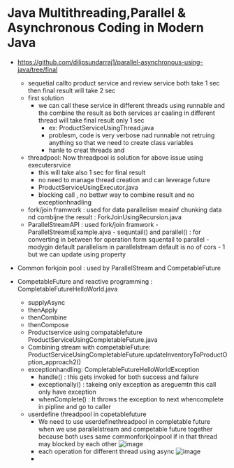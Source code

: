 # Java Multithreading,Parallel & Asynchronous Coding in Modern Java
- https://github.com/dilipsundarraj1/parallel-asynchronous-using-java/tree/final

  - sequetial callto product service and review service both take 1 sec then final result will take 2 sec
  - first solution
      - we can call these service in different threads using runnable and the combine the result as both services ar caaling in different thread will take final result only 1 sec
          - ex: ProductServiceUsingThread.java
          - problesm, code is very verbose nad runnable not retruing anything so that we need to create class variables
          - hanle to creat threads and 
  - threadpool:  Now threadpool is solution for above issue using executersrvice
     - this will take also 1 sec for final result
     - no need to manage thread creation and can leverage future
     - ProductServiceUsingExecutor.java
     - blocking call , no bettwr way to combine result and no exceptionhnadling
  - fork/join framwork : used for data parallelism meainf chunking data nd combijne the result : ForkJoinUsingRecursion.java
  - ParallelStreamAPI : used fork/join framwork
              - ParallelStreamsExample.ajva
              - sequntail() and parallel() : for converting in between for operation form squentail to parallel
              -  modygin default parallelism in parallelstream default is no of cors - 1 but we can update using property
 - Common forkjoin pool : used by ParallelStream and CompetableFuture
 - CompetableFuture and reactive programming : CompletableFutureHelloWorld.java
     - supplyAsync
     - thenApply
     - thenCombine
     - thenCompose
     - Productservice using compatablefuture  ProductServiceUsingCompletableFuture.java
     - Combining stream with competableFuture: ProductServiceUsingCompletableFuture.updateInventoryToProductOption_approach2()
     - exceptionhandling: CompletableFutureHelloWorldException
          - handle() :  this gets invoked for both success and failure
          - exceptionally() : takeing only exception as areguemtn this call only have exception
          - whenComplete() : It throws the exception to next whencomplete in pipline and go to caller 
    - userdefine threadpool in copetablefuture
        - We need to use userdefinethreadpool in completable future when we use parallelstream and competable future together because both uses same commonforkjoinpool if in that thread may blocked by each other
          ![image](https://github.com/jdbirla/JD_JAVA_Learning/assets/69948118/4337041b-3f05-4ba3-988b-041c982843fd)
       - each operation for different thread using async
         ![image](https://github.com/jdbirla/JD_JAVA_Learning/assets/69948118/0d215f91-102c-44f2-8515-e3742e0c251a)
       - 
